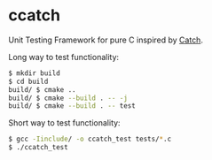 # ccatch
Unit Testing Framework for pure C inspired by [Catch](https://github.com/philsquared/Catch).

Long way to test functionality:
```sh
$ mkdir build
$ cd build
build/ $ cmake ..
build/ $ cmake --build . -- -j
build/ $ cmake --build . -- test
```
Short way to test functionality:
```sh
$ gcc -Iinclude/ -o ccatch_test tests/*.c
$ ./ccatch_test
```
